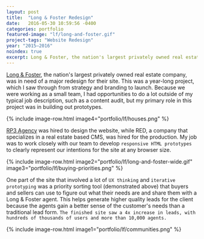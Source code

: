 ```yaml
---
layout: post
title:  "Long & Foster Redesign"
date:   2016-05-30 10:59:56 -0400
categories: portfolio
featured-image: "lf/long-and-foster.gif"
project-tags: "Website Redesign"
year: "2015–2016"
noindex: true
excerpt: Long & Foster, the nation's largest privately owned real estate company, was in need of a major redesign for their site. My primary role in this project was in building out prototypes.
---
```


[Long & Foster](http://www.longandfoster.com/), the nation's largest privately owned real estate company, was in need of a major redesign for their site. This was a year-long project, which I saw through from strategy and branding to launch. Because we were working as a small team, I had opportunities to do a lot outside of my typical job description, such as a content audit, but my primary role in this project was in building out prototypes.

{% include image-row.html image4="portfolio/lf/houses.png" %}

[RP3 Agency](https://rp3agency.com/) was hired to design the website, while RED, a company that specializes in a real estate based CMS, was hired for the production. My job was to work closely with our team to develop `responsive HTML prototypes` to clearly represent our intentions for the site at any browser size.

{% include image-row.html image2="portfolio/lf/long-and-foster-wide.gif" image3="portfolio/lf/buying-priorities.png" %}

One part of the site that involved a lot of `UX thinking` and `iterative prototyping` was a priority sorting tool (demonstrated above) that buyers and sellers can use to figure out what their needs are and share them with a Long & Foster agent. This helps generate higher quality leads for the client because the agents gain a better sense of the customer's needs than a traditional lead form. `The finished site saw a 4x increase in leads, with hundreds of thousands of users and more than 10,000 agents.`

{% include image-row.html image1="portfolio/lf/communities.png" %}
